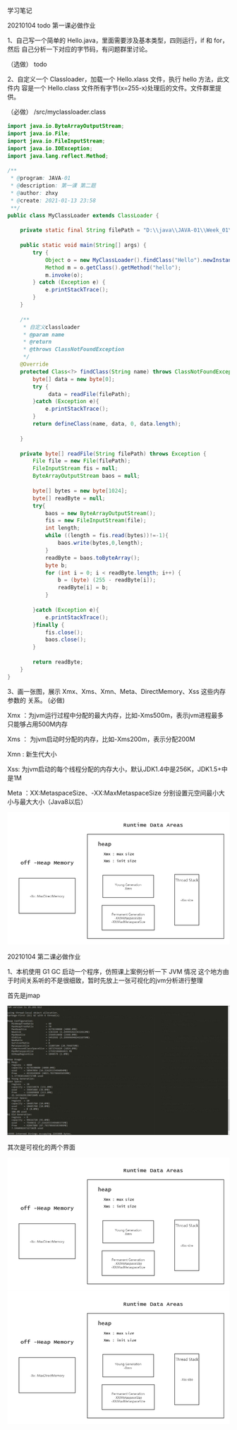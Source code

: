学习笔记

20210104
todo  第一课必做作业  

1、自己写一个简单的 Hello.java，里面需要涉及基本类型，四则运行，if 和 for，然后 自己分析一下对应的字节码，有问题群里讨论。

（选做）  todo

2、自定义一个 Classloader，加载一个 Hello.xlass 文件，执行 hello 方法，此文件内 容是一个 Hello.class 文件所有字节(x=255-x)处理后的文件。文件群里提供。

（必做） /src/myclassloader.class

```java
import java.io.ByteArrayOutputStream;
import java.io.File;
import java.io.FileInputStream;
import java.io.IOException;
import java.lang.reflect.Method;

/**
 * @program: JAVA-01
 * @description: 第一课 第二题
 * @author: zhxy
 * @create: 2021-01-13 23:58
 **/
public class MyClassLoader extends ClassLoader {

    private static final String filePath = "D:\\java\\JAVA-01\\Week_01\\src\\Hello.xlass";

    public static void main(String[] args) {
        try {
            Object o = new MyClassLoader().findClass("Hello").newInstance();
            Method m = o.getClass().getMethod("hello");
            m.invoke(o);
        } catch (Exception e) {
            e.printStackTrace();
        }
    }

    /**
     * 自定义classloader
     * @param name
     * @return
     * @throws ClassNotFoundException
     */
    @Override
    protected Class<?> findClass(String name) throws ClassNotFoundException {
        byte[] data = new byte[0];
        try {
             data = readFile(filePath);
        }catch (Exception e){
            e.printStackTrace();
        }
        return defineClass(name, data, 0, data.length);

    }

    private byte[] readFile(String filePath) throws Exception {
        File file = new File(filePath);
        FileInputStream fis = null;
        ByteArrayOutputStream baos = null;

        byte[] bytes = new byte[1024];
        byte[] readByte = null;
        try{
            baos = new ByteArrayOutputStream();
            fis = new FileInputStream(file);
            int length;
            while ((length = fis.read(bytes))!=-1){
                baos.write(bytes,0,length);
            }
            readByte = baos.toByteArray();
            byte b;
            for (int i = 0; i < readByte.length; i++) {
                b = (byte) (255 - readByte[i]);
                readByte[i] = b;
            }

        }catch (Exception e){
            e.printStackTrace();
        }finally {
            fis.close();
            baos.close();
        }

        return readByte;
    }
}

```

3、画一张图，展示 Xmx、Xms、Xmn、Meta、DirectMemory、Xss 这些内存参数的 关系。
(必做)

Xmx ：为jvm运行过程中分配的最大内存，比如-Xms500m，表示jvm进程最多只能够占用500M内存

Xms ： 为jvm启动时分配的内存，比如-Xms200m，表示分配200M

Xmn : 新生代大小

Xss: 为jvm启动的每个线程分配的内存大小，默认JDK1.4中是256K，JDK1.5+中是1M

Meta ：XX:MetaspaceSize、-XX:MaxMetaspaceSize 分别设置元空间最小大小与最大大小（Java8以后）



![Image text](https://raw.githubusercontent.com/loadingzxy/JAVA-01/main/Week_01/jvm.png)



20210104 
 第二课必做作业

1、本机使用 G1 GC 启动一个程序，仿照课上案例分析一下 JVM 情况
这个地方由于时间关系听的不是很细致，暂时先放上一张可视化的jvm分析进行整理

首先是jmap

![Image text](https://raw.githubusercontent.com/loadingzxy/JAVA-01/main/Week_01/jamp.jpg)

其次是可视化的两个界面

![Image text](https://raw.githubusercontent.com/loadingzxy/JAVA-01/main/Week_01/jvm.png)
![Image text](https://raw.githubusercontent.com/loadingzxy/JAVA-01/main/Week_01/jvm.png)


